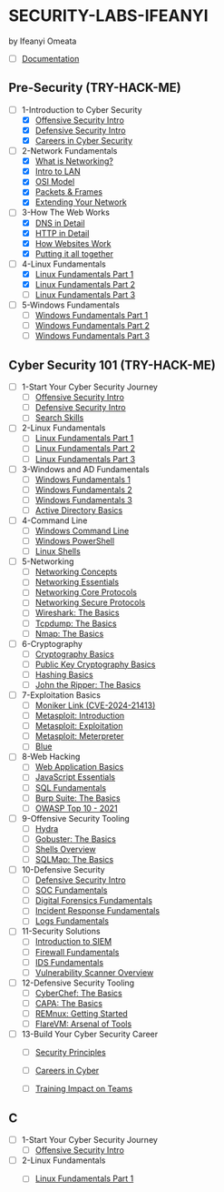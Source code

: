 # SECURITY-LABS-IFEANYI
by Ifeanyi Omeata

- [ ] [Documentation](https://github.com/omeatai/SECURITY-LABS-IFEANYI/blob/main/doc.md)

## Pre-Security (TRY-HACK-ME)

- [ ] 1-Introduction to Cyber Security
  - [x] [Offensive Security Intro](https://tryhackme.com/room/offensivesecurityintro)
  - [x] [Defensive Security Intro](https://tryhackme.com/room/defensivesecurityintro)
  - [x] [Careers in Cyber Security](https://tryhackme.com/room/careersincyber)
- [ ] 2-Network Fundamentals
  - [x] [What is Networking?](https://tryhackme.com/room/whatisnetworking)
  - [x] [Intro to LAN](https://tryhackme.com/room/introtolan)
  - [x] [OSI Model](https://tryhackme.com/room/osimodelzi)
  - [x] [Packets & Frames](https://tryhackme.com/room/packetsframes)
  - [x] [Extending Your Network](https://tryhackme.com/room/extendingyournetwork)
- [ ] 3-How The Web Works
  - [x] [DNS in Detail](https://tryhackme.com/room/dnsindetail)
  - [x] [HTTP in Detail](https://tryhackme.com/room/httpindetail)
  - [x] [How Websites Work](https://tryhackme.com/room/howwebsiteswork)
  - [x] [Putting it all together](https://tryhackme.com/room/puttingitalltogether)
- [ ] 4-Linux Fundamentals
  - [x] [Linux Fundamentals Part 1](https://tryhackme.com/room/linuxfundamentalspart1)
  - [x] [Linux Fundamentals Part 2]()
  - [ ] [Linux Fundamentals Part 3]()
- [ ] 5-Windows Fundamentals
  - [ ] [Windows Fundamentals Part 1]()
  - [ ] [Windows Fundamentals Part 2]()
  - [ ] [Windows Fundamentals Part 3]()

## Cyber Security 101 (TRY-HACK-ME)

- [ ] 1-Start Your Cyber Security Journey
  - [ ] [Offensive Security Intro]()
  - [ ] [Defensive Security Intro]()
  - [ ] [Search Skills]()
- [ ] 2-Linux Fundamentals
  - [ ] [Linux Fundamentals Part 1]()
  - [ ] [Linux Fundamentals Part 2]()
  - [ ] [Linux Fundamentals Part 3]()
- [ ] 3-Windows and AD Fundamentals
  - [ ] [Windows Fundamentals 1]()
  - [ ] [Windows Fundamentals 2]()
  - [ ] [Windows Fundamentals 3]()
  - [ ] [Active Directory Basics]()
- [ ] 4-Command Line
  - [ ] [Windows Command Line]()
  - [ ] [Windows PowerShell]()
  - [ ] [Linux Shells]()
- [ ] 5-Networking
  - [ ] [Networking Concepts]()
  - [ ] [Networking Essentials]()
  - [ ] [Networking Core Protocols]()
  - [ ] [Networking Secure Protocols]()
  - [ ] [Wireshark: The Basics]()
  - [ ] [Tcpdump: The Basics]()
  - [ ] [Nmap: The Basics]()
- [ ] 6-Cryptography
  - [ ] [Cryptography Basics]()
  - [ ] [Public Key Cryptography Basics]()
  - [ ] [Hashing Basics]()
  - [ ] [John the Ripper: The Basics]()
- [ ] 7-Exploitation Basics
  - [ ] [Moniker Link (CVE-2024-21413)]()
  - [ ] [Metasploit: Introduction]()
  - [ ] [Metasploit: Exploitation]()
  - [ ] [Metasploit: Meterpreter]()
  - [ ] [Blue]()
- [ ] 8-Web Hacking
  - [ ] [Web Application Basics]()
  - [ ] [JavaScript Essentials]()
  - [ ] [SQL Fundamentals]()
  - [ ] [Burp Suite: The Basics]()
  - [ ] [OWASP Top 10 - 2021]()
- [ ] 9-Offensive Security Tooling
  - [ ] [Hydra]()
  - [ ] [Gobuster: The Basics]()
  - [ ] [Shells Overview]()
  - [ ] [SQLMap: The Basics]()
- [ ] 10-Defensive Security
  - [ ] [Defensive Security Intro]()
  - [ ] [SOC Fundamentals]()
  - [ ] [Digital Forensics Fundamentals]()
  - [ ] [Incident Response Fundamentals]()
  - [ ] [Logs Fundamentals]()
- [ ] 11-Security Solutions
  - [ ] [Introduction to SIEM]()
  - [ ] [Firewall Fundamentals]()
  - [ ] [IDS Fundamentals]()
  - [ ] [Vulnerability Scanner Overview]()
- [ ] 12-Defensive Security Tooling
  - [ ] [CyberChef: The Basics]()
  - [ ] [CAPA: The Basics]()
  - [ ] [REMnux: Getting Started]()
  - [ ] [FlareVM: Arsenal of Tools]()
- [ ] 13-Build Your Cyber Security Career
  - [ ] [Security Principles]()
  - [ ] [Careers in Cyber]()
  - [ ] [Training Impact on Teams]()








## C

- [ ] 1-Start Your Cyber Security Journey
  - [ ] [Offensive Security Intro]()
- [ ] 2-Linux Fundamentals
  - [ ] [Linux Fundamentals Part 1]()
     








